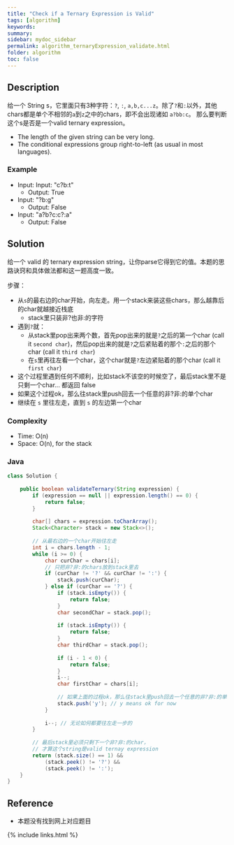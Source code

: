 ```yaml
---
title: "Check if a Ternary Expression is Valid"
tags: [algorithm]
keywords:
summary:
sidebar: mydoc_sidebar
permalink: algorithm_ternaryExpression_validate.html
folder: algorithm
toc: false
---
```


## Description
给一个 String s，它里面只有3种字符：`?`, `:`, `a,b,c...z`。除了`?`和`:`以外，其他chars都是单个不相邻的`a`到`z`之中的chars，即不会出现诸如 `a?bb:c`。
那么要判断这个s是否是一个valid ternary expression。
* The length of the given string can be very long.
* The conditional expressions group right-to-left (as usual in most languages).

### Example
* Input: Input: "c?b:t"
  * Output: True
* Input: "?b:g"
  * Output: False
* Input: "a?b?c:c?:a"
  * Output: False

## Solution
给一个 valid 的 ternary expression string，让你parse它得到它的值。本题的思路诀窍和具体做法都和这一题高度一致。

步骤：
* 从`s`的最右边的char开始，向左走。用一个stack来装这些chars，那么越靠后的char就越接近栈底
  * stack里只装非?也非:的字符
* 遇到`?`就：
  * 从stack里pop出来两个数，首先pop出来的就是`?`之后的第一个char (call it `second char`)，然后pop出来的就是`?`之后紧贴着的那个`:`之后的那个char (call it `third char`)
  * 在`s`里再往左看一个char，这个char就是`?`左边紧贴着的那个char (call it `first char`)
* 这个过程里遇到任何不顺利，比如stack不该空的时候空了，最后stack里不是只剩一个char... 都返回 false
* 如果这个过程ok，那么往stack里push回去一个任意的非?非:的单个char
* 继续在 `s` 里往左走，直到 `s` 的左边第一个char

### Complexity
* Time: O(n)
* Space: O(n), for the stack

### Java
```java
class Solution {
    
    public boolean validateTernary(String expression) {
        if (expression == null || expression.length() == 0) {
            return false;
        }    
        
        char[] chars = expression.toCharArray();
        Stack<Character> stack = new Stack<>();
        
        // 从最右边的一个char开始往左走
        int i = chars.length - 1;
        while (i >= 0) {
            char curChar = chars[i];
            // 只把非?非:的chars放到stack里去
            if (curChar != '?' && curChar != ':') {
                stack.push(curChar);
            } else if (curChar == '?') {
                if (stack.isEmpty()) {
                    return false;
                }
                char secondChar = stack.pop();
                
                if (stack.isEmpty()) {
                    return false;
                }
                char thirdChar = stack.pop();
                
                if (i - 1 < 0) {
                    return false;
                }
                i--;
                char firstChar = chars[i];
            
                // 如果上面的过程ok，那么往stack里push回去一个任意的非?非:的单个char
                stack.push('y'); // y means ok for now
            }
            
            i--; // 无论如何都要往左走一步的
        }
        
        // 最后stack里必须只剩下一个非?非:的char，
        // 才算这个string是valid ternay expression
        return (stack.size() == 1) && 
            (stack.peek() != '?') && 
            (stack.peek() != ':');
    }
}
```

## Reference
* 本题没有找到网上对应题目

{% include links.html %}
